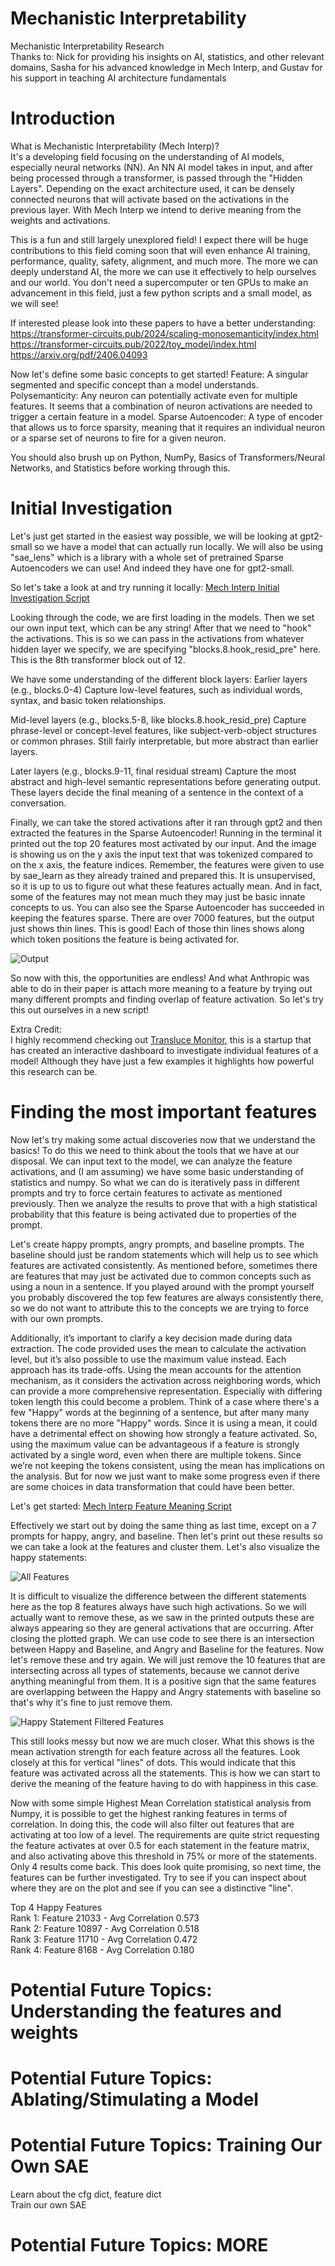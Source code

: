 # Mechanistic Interpretability
Mechanistic Interpretability Research  
Thanks to: Nick for providing his insights on AI, statistics, and other relevant domains,
Sasha for his advanced knowledge in Mech Interp, and Gustav for his support in teaching
AI architecture fundamentals

# Introduction
What is Mechanistic Interpretability (Mech Interp)?  
It's a developing field focusing on the understanding of AI models, especially neural networks (NN).
An NN AI model takes in input, and after being processed through a transformer, is passed through
the "Hidden Layers".  Depending on the exact architecture used, it can be densely connected neurons
that will activate based on the activations in the previous layer.  With Mech Interp we intend to
derive meaning from the weights and activations.

This is a fun and still largely unexplored field!  I expect there will be huge contributions to this
field coming soon that will even enhance AI training, performance, quality, safety, alignment, and
much more.  The more we can deeply understand AI, the more we can use it effectively to help ourselves
and our world.  You don't need a supercomputer or ten GPUs to make an advancement in this field, just
a few python scripts and a small model, as we will see! 

If interested please look into these papers to have a better understanding:  
https://transformer-circuits.pub/2024/scaling-monosemanticity/index.html  
https://transformer-circuits.pub/2022/toy_model/index.html  
https://arxiv.org/pdf/2406.04093

Now let's define some basic concepts to get started!
Feature: A singular segmented and specific concept than a model understands.
Polysemanticity: Any neuron can potentially activate even for multiple features.  It seems that a
combination of neuron activations are needed to trigger a certain feature in a model.
Sparse Autoencoder: A type of encoder that allows us to force sparsity, meaning that it requires
an individual neuron or a sparse set of neurons to fire for a given neuron.

You should also brush up on Python, NumPy, Basics of Transformers/Neural Networks, and Statistics
before working through this.

# Initial Investigation
Let's just get started in the easiest way possible, we will be looking at gpt2-small so we have a
model that can actually run locally.  We will also be using "sae_lens" which is a library with a
whole set of pretrained Sparse Autoencoders we can use!  And indeed they have one for gpt2-small.

So let's take a look at and try running it locally: [Mech Interp Initial Investigation Script](./MechInterpInitialInvestigation.py)

Looking through the code, we are first loading in the models.  Then we set our own input text,
which can be any string!  After that we need to "hook" the activations.  This is so we can pass
in the activations from whatever hidden layer we specify, we are specifying "blocks.8.hook_resid_pre"
here.  This is the 8th transformer block out of 12.

We have some understanding of the different block layers:
Earlier layers (e.g., blocks.0-4)
Capture low-level features, such as individual words, syntax, and basic token relationships.

Mid-level layers (e.g., blocks.5-8, like blocks.8.hook_resid_pre)
Capture phrase-level or concept-level features, like subject-verb-object structures or common phrases.
Still fairly interpretable, but more abstract than earlier layers.

Later layers (e.g., blocks.9-11, final residual stream)
Capture the most abstract and high-level semantic representations before generating output.
These layers decide the final meaning of a sentence in the context of a conversation.

Finally, we can take the stored activations after it ran through gpt2 and then extracted the features in
the Sparse Autoencoder!  Running in the terminal it printed out the top 20 features most activated by 
our input.  And the image is showing us on the y axis the input text that was tokenized compared to on the
x axis, the feature indices.  Remember, the features were given to use by sae_learn as they already trained
and prepared this.  It is unsupervised, so it is up to us to figure out what these features actually mean.
And in fact, some of the features may not mean much they may just be basic innate concepts to us.  You can
also see the Sparse Autoencoder has succeeded in keeping the features sparse.  There are over 7000 features,
but the output just shows thin lines.  This is good!  Each of those thin lines shows along which token positions
the feature is being activated for.

![Output](Images/MI1.png)

So now with this, the opportunities are endless!  And what Anthropic was able to do in their paper is
attach more meaning to a feature by trying out many different prompts and finding overlap of feature activation.
So let's try this out ourselves in a new script!

Extra Credit:  
I highly recommend checking out [Transluce Monitor](https://monitor.transluce.org/dashboard/chat), this is a startup
that has created an interactive dashboard to investigate individual features of a model!  Although they have just a
few examples it highlights how powerful this research can be.

# Finding the most important features
Now let's try making some actual discoveries now that we understand the basics!  To do this we need to think about
the tools that we have at our disposal.  We can input text to the model, we can analyze the feature activations,
and (I am assuming) we have some basic understanding of statistics and numpy.  So what we can do is iteratively pass
in different prompts and try to force certain features to activate as mentioned previously.  Then we analyze the
results to prove that with a high statistical probability that this feature is being activated due to properties
of the prompt.

Let's create happy prompts, angry prompts, and baseline prompts.  The baseline should just be random statements which
will help us to see which features are activated consistently.  As mentioned before, sometimes there are features that
may just be activated due to common concepts such as using a noun in a sentence.  If you played around with the prompt
yourself you probably discovered the top few features are always consistently there, so we do not want to attribute
this to the concepts we are trying to force with our own prompts.  

Additionally, it’s important to clarify a key decision made during data extraction. The code provided uses the mean to calculate the activation level, but it’s also possible to use the maximum value instead. Each approach has its trade-offs. Using the mean accounts for the attention mechanism, as it considers the activation across neighboring words, which can provide a more comprehensive representation.  Especially with differing token length this could become a problem.  Think of a case where there's a few "Happy" words at the beginning of a sentence, but after many many tokens there are no more "Happy" words.  Since it is using a mean, it could have a detrimental effect on showing how strongly a feature activated.  So, using the maximum value can be advantageous if a feature is strongly activated by a single word, even when there are multiple tokens. Since we’re not keeping the tokens consistent, using the mean has implications on the analysis.  But for now we just want to make some progress even if there are some choices in data transformation that could have been better.

Let's get started: [Mech Interp Feature Meaning Script](./MechInterpFeatureMeaning.py)

Effectively we start out by doing the same thing as last time, except on a 7 prompts for happy, angry, and baseline.
Then let's print out these results so we can take a look at the features and cluster them.  Let's also visualize the
happy statements:

![All Features](Images/MI2.png)

It is difficult to visualize the difference between the different statements here as the top 8 features always have
such high activations.  So we will actually want to remove these, as we saw in the printed outputs these are always
appearing so they are general activations that are occurring.  After closing the plotted graph.  We can use code to see there is an intersection between Happy and Baseline, and Angry and Baseline for the features.  Now let's remove these and try again.  We will just remove the 10 features that are intersecting across all types of statements, because we cannot derive anything meaningful from them.  It is a positive sign that the same features are overlapping between the Happy and Angry statements with baseline so that's why it's fine to just remove them.

![Happy Statement Filtered Features](Images/MI3.png)

This still looks messy but now we are much closer.  What this shows is the mean activation strength for each feature across all the features.  Look closely at this for vertical "lines" of dots.  This would indicate that this feature was activated across all the statements.  This is how we can start to derive the meaning of the feature having to do with happiness in this case.

Now with some simple Highest Mean Correlation statistical analysis from Numpy, it is possible to get the highest ranking features in terms of correlation.  In doing this, the code will also filter out features that are activating at too low of a level.  The requirements are quite strict requesting the feature activates at over 0.5 for each statement in the feature matrix, and also activating above this threshold in 75% or more of the statements.  Only 4 results come back.  This does look quite promising, so next time, the features can be further investigated.  Try to see if you can inspect about where they are on the plot and see if you can see a distinctive "line".

Top 4 Happy Features  
Rank 1: Feature 21033 - Avg Correlation 0.573  
Rank 2: Feature 10897 - Avg Correlation 0.518  
Rank 3: Feature 11710 - Avg Correlation 0.472  
Rank 4: Feature 8168 - Avg Correlation 0.180  

# Potential Future Topics: Understanding the features and weights

# Potential Future Topics: Ablating/Stimulating a Model

# Potential Future Topics: Training Our Own SAE 
Learn about the cfg dict, feature dict  
Train our own SAE  

# Potential Future Topics: MORE
